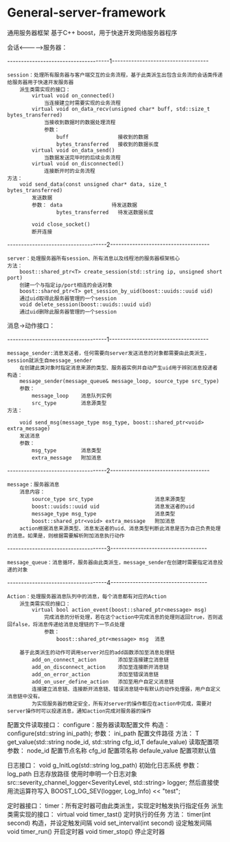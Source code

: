 # General-server-framework
通用服务器框架
基于C++ boost，用于快速开发网络服务器程序

会话<----->服务器：

-------------------------------------1-----------------------------------

	session：处理所有服务器与客户端交互的业务流程，基于此类派生出包含业务流的会话类传递给服务器用于快速开发服务器
		派生类需实现的接口：
			virtual void on_connected()
				当连接建立时需要实现的业务流程
			virtual void on_data_recv(unsigned char* buff, std::size_t bytes_transferred)
				当接收到数据时的数据处理流程
				参数：
					buff 				接收到的数据
					bytes_transferred	接收到的数据长度
			virtual void on_data_send()
				当数据发送完毕时的后续业务流程
			virtual void on_disconnected()
				连接断开时的业务流程
	方法：
		void send_data(const unsigned char* data, size_t bytes_transferred)
			发送数据
			参数：	data				待发送数据
					bytes_transferred	待发送数据长度
					
			void close_socket()
			断开连接


------------------------------------2------------------------------------

	server：处理服务器所有session、所有消息以及线程池的服务器框架核心
	方法：
		boost::shared_ptr<T> create_session(std::string ip, unsigned short port)
		创建一个与指定ip/port相连的会话对象
		boost::shared_ptr<T> get_session_by_uid(boost::uuids::uuid uid)
		通过uid取得此服务器管理的一个session
		void delete_session(boost::uuids::uuid uid)
		通过uid删除此服务器管理的一个session
	
	

消息->动作接口：

------------------------------------1------------------------------------

	message_sender:消息发送者，任何需要向server发送消息的对象都需要由此类派生，session就派生自message_sender
		在创建此类对象时指定消息来源的类型、服务器实例并自动产生uid用于辨别消息投递者
	构造：
		message_sender(message_queue& message_loop, source_type src_type)
		参数：
			message_loop	消息队列实例
			src_type		消息源类型
	方法：
	
		void send_msg(message_type msg_type, boost::shared_ptr<void> extra_message)
		发送消息
		参数：
			msg_type		消息类型
			extra_message	附加消息
		

------------------------------------2------------------------------------

	message：服务器消息
		消息内容：
			source_type src_type					消息来源类型
			boost::uuids::uuid uid					消息发送者的uid
			message_type msg_type					消息类型
			boost::shared_ptr<void> extra_message	附加消息
		action根据消息来源类型、消息发送者的uid、消息类型判断此消息是否为自己负责处理的消息。如果是，则根据需要解析附加消息执行动作
	
	
------------------------------------3-----------------------------------

	message_queue：消息循环，服务器由此类派生，message_sender在创建时需要指定消息投递的对象


------------------------------------4-----------------------------------

	Action：处理服务器消息队列中的消息，每个消息都有对应的Action
		派生类需实现的接口：
			virtual bool action_event(boost::shared_ptr<message> msg)
				完成消息的分析处理，若在这个action中完成消息的处理则返回true，否则返回false，将消息传递给消息处理链的下一节点处理
				参数：
					boost::shared_ptr<message> msg	消息
		
		基于此类派生的动作可调用server对应的add函数添加至消息处理链
			add_on_connect_action		添加至连接建立消息链
			add_on_disconnect_action	添加至连接断开消息链
			add_on_error_action			添加至错误消息链
			add_on_user_define_action	添加至用户自定义消息链
			连接建立消息链、连接断开消息链、错误消息链中有默认的动作处理器，用户自定义消息链中没有。
			为实现服务器的稳定安全，所有对server的操作都应在action中完成，需要对server操作时可以投递消息，通知action完成对服务器的操作
		
配置文件读取接口：
	configure：服务器读取配置文件
	构造：
		configure(std::string ini_path);
		参数：	ini_path	配置文件路径
	方法：
	T get_value(std::string node_id, std::string cfg_id,T defaule_value)
		读取配置项
		参数：
			node_id			配置节点名称
			cfg_id			配置项名称
			defaule_value	配置项默认值
			
日志接口：
	void g_InitLog(std::string log_path)
	初始化日志系统
	参数：	log_path	日志存放路径
	使用时申明一个日志对象
	src::severity_channel_logger<SeverityLevel, std::string> logger;
	然后直接使用流运算符写入
	BOOST_LOG_SEV(logger, Log_Info) << "test";
	
定时器接口：
	timer：所有定时器可由此类派生，实现定时触发执行指定任务
	派生类需实现的接口：
		virtual void timer_tast()
		定时执行的任务
	方法：
		timer(int second)
		构造，并设定触发间隔
		void set_interval(int second)
		设定触发间隔
		void timer_run()
		开启定时器
		void timer_stop()
		停止定时器
